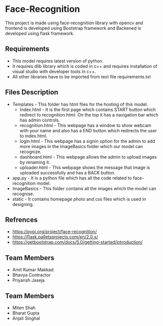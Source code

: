 # Face-Recognition
This project is made using face-recognition library with opencv and frontend is developed using Bootstrap framework and Backened is developed using flask framework. 

## Requirements 
* This model requires latest version of python.
* It requires dlib library which is coded in c++ and requires installation of visual studio with developer tools in c++.
* All other libraries have to be imported from text file requirements.txt 

## Files Description
* Templates - This folder has html files for the hosting of this model.
  * Index.html - It is the first page which contains START button which redirect to recognition.html. On the top it has a navigation bar which has admin controls.
  * recognition.html - This webpage has a window to show webcam with your name and also has a END button which redirects the user to index.html.
  * login.html - This webpage has a signin option for the admin to add more images in the ImageBasics folder which our model can recognize. 
  * dashboard.html - This webpage allows the admin to upload images by renaming it.
  * uploader.html - This webpage shows the message that image is uploaded successfully and has a BACK button.
* app.py - It is a python file which has all the code related to face-recognition model.
* ImageBasics - This folder contains all the images which the model can recognise.
* static - It contains homepage photo and css files which is used in designing.

## Refrences 
* https://pypi.org/project/face-recognition/
* https://flask.palletsprojects.com/en/2.0.x/
* https://getbootstrap.com/docs/5.0/getting-started/introduction/

## Team Members
* Amit Kumar Makkad 
* Bhavya Contractor
* Priyansh Jaseja

## Team Members
* Miten Shah
* Bharat Gupta
* Anjali Singhal
